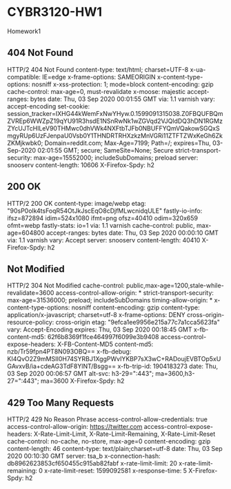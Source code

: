 # CYBR3120-HW1
Homework1
## 404 Not Found
HTTP/2 404 Not Found
content-type: text/html; charset=UTF-8
x-ua-compatible: IE=edge
x-frame-options: SAMEORIGIN
x-content-type-options: nosniff
x-xss-protection: 1; mode=block
content-encoding: gzip
cache-control: max-age=0, must-revalidate
x-moose: majestic
accept-ranges: bytes
date: Thu, 03 Sep 2020 00:01:55 GMT
via: 1.1 varnish
vary: accept-encoding
set-cookie: session_tracker=IXHG44kWemFxNwYHyw.0.1599091315038.Z0FBQUFBQmZVREp6WWZpZ19qYU91R3hsdE1NSnRwNk1wZGVqd2VJQldDQ3hDN1RGMzZYcUJTcHlLeV90THMwc0dhVWk4NXFtbTJFb0NBUFFYQmVQakowSGQxSmgyRUp6UzFJenpaU0Vsb0Y1THNDRTRHXzkzMnVGRi11ZTFTZWxKeGh6ZkZKMjkwbk0; Domain=reddit.com; Max-Age=7199; Path=/; expires=Thu, 03-Sep-2020 02:01:55 GMT; secure; SameSite=None; Secure
strict-transport-security: max-age=15552000; includeSubDomains; preload
server: snooserv
content-length: 10606
X-Firefox-Spdy: h2
## 200 OK
HTTP/2 200 OK
content-type: image/webp
etag: "90sP0olk4tsFoqR54OtJkJscEqO8cDjfMLwcnidqULE"
fastly-io-info: ifsz=872894 idim=524x1080 ifmt=png ofsz=40410 odim=320x659 ofmt=webp
fastly-stats: io=1
via: 1.1 varnish
cache-control: public, max-age=604800
accept-ranges: bytes
date: Thu, 03 Sep 2020 00:00:10 GMT
via: 1.1 varnish
vary: Accept
server: snooserv
content-length: 40410
X-Firefox-Spdy: h2
## Not Modified
HTTP/2 304 Not Modified
cache-control: public,max-age=1200,stale-while-revalidate=3600
access-control-allow-origin: *
strict-transport-security: max-age=31536000; preload; includeSubDomains
timing-allow-origin: *
x-content-type-options: nosniff
content-encoding: gzip
content-type: application/x-javascript; charset=utf-8
x-frame-options: DENY
cross-origin-resource-policy: cross-origin
etag: "9efca1ee9956e215a77c7a1cca5623fa"
vary: Accept-Encoding
expires: Thu, 03 Sep 2020 00:18:45 GMT
x-fb-content-md5: 62f6b8369f1fce464997f6099e3b9408
access-control-expose-headers: X-FB-Content-MD5
content-md5: nzb/Tr59fpn4PT8N093OBQ==
x-fb-debug: KI4QvO2Z9mMSII0H74SYRBJ1XggPWvIYKBP7sX3wC+RADoujEVBTOp5xUGAvxvB/ia+cdeAG3TdF8YlNT/Bsgg==
x-fb-trip-id: 1904183273
date: Thu, 03 Sep 2020 00:06:57 GMT
alt-svc: h3-29=":443"; ma=3600,h3-27=":443"; ma=3600
X-Firefox-Spdy: h2
## 429 Too Many Requests 
HTTP/2 429 No Reason Phrase
access-control-allow-credentials: true
access-control-allow-origin: https://twitter.com
access-control-expose-headers: X-Rate-Limit-Limit, X-Rate-Limit-Remaining, X-Rate-Limit-Reset
cache-control: no-cache, no-store, max-age=0
content-encoding: gzip
content-length: 46
content-type: text/plain;charset=utf-8
date: Thu, 03 Sep 2020 00:10:30 GMT
server: tsa_b
x-connection-hash: db8962623853cf650455c915ab82fabf
x-rate-limit-limit: 20
x-rate-limit-remaining: 0
x-rate-limit-reset: 1599092581
x-response-time: 5
X-Firefox-Spdy: h2
